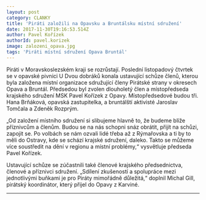 ```yaml
---
layout: post
category: CLANKY
title: 'Piráti založili na Opavsku a Bruntálsku místní sdružení'
date: 2017-11-30T19:16:53.514Z
author: Pavel Kořízek
authorId: pavel.korizek
image: zalozeni_opava.jpg
tags: 'Piráti místní sdružení Opava Bruntál'
---
```


Piráti v Moravskoslezském kraji se rozrůstají. Poslední listopadový
čtvrtek se v opavské pivnici U Dvou dobráků konala ustavující schůze členů, kterou byla založena
místní organizace sdružující členy Pirátské strany v okresech Opava a Bruntál. Předsedou byl
zvolen dlouholetý člen a místopředseda krajského sdružení MSK Pavel Kořízek z Opavy.
Místopředsedové budou tři. Hana Brňáková, opavská zastupitelka, a bruntálští aktivisté
Jaroslav Tomčala a Zdeněk Rozprým.

„Od založení místního sdružení si slibujeme hlavně to, že budeme blíže příznivcům a členům.
Budou se na nás schopni snáz obrátit, přijít na schůzi, zapojit se. Po volbách se nám ozvali
lidé třeba až z Rýmařovska a ti by to měli do Ostravy, kde se schází krajské sdružení, daleko.
Takto se můžeme více soustředit na dění v regionu a místní problémy,“ vysvětluje předseda
Pavel Kořízek.

Ustavující schůze se zúčastnili také členové krajského předsednictva, členové a příznivci
sdružení. „Sdílení zkušeností a spolupráce mezi jednotlivými buňkami je pro Piráty
mimořádně důležitá,“ doplnil Michal Gill, pirátský koordinátor, který přijel do Opavy
z Karviné.

- - -
